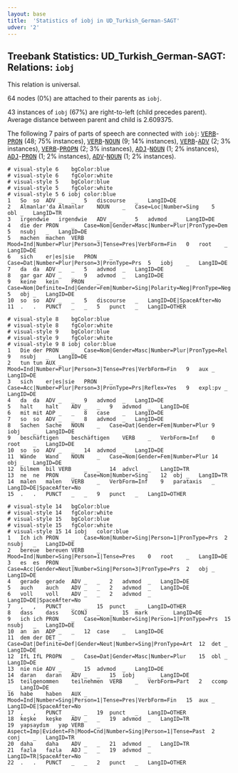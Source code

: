```yaml
---
layout: base
title:  'Statistics of iobj in UD_Turkish_German-SAGT'
udver: '2'
---
```


## Treebank Statistics: UD_Turkish_German-SAGT: Relations: `iobj`

This relation is universal.

64 nodes (0%) are attached to their parents as `iobj`.

43 instances of `iobj` (67%) are right-to-left (child precedes parent).
Average distance between parent and child is 2.609375.

The following 7 pairs of parts of speech are connected with `iobj`: <tt><a href="qtd_sagt-pos-VERB.html">VERB</a></tt>-<tt><a href="qtd_sagt-pos-PRON.html">PRON</a></tt> (48; 75% instances), <tt><a href="qtd_sagt-pos-VERB.html">VERB</a></tt>-<tt><a href="qtd_sagt-pos-NOUN.html">NOUN</a></tt> (9; 14% instances), <tt><a href="qtd_sagt-pos-VERB.html">VERB</a></tt>-<tt><a href="qtd_sagt-pos-ADV.html">ADV</a></tt> (2; 3% instances), <tt><a href="qtd_sagt-pos-VERB.html">VERB</a></tt>-<tt><a href="qtd_sagt-pos-PROPN.html">PROPN</a></tt> (2; 3% instances), <tt><a href="qtd_sagt-pos-ADJ.html">ADJ</a></tt>-<tt><a href="qtd_sagt-pos-NOUN.html">NOUN</a></tt> (1; 2% instances), <tt><a href="qtd_sagt-pos-ADJ.html">ADJ</a></tt>-<tt><a href="qtd_sagt-pos-PRON.html">PRON</a></tt> (1; 2% instances), <tt><a href="qtd_sagt-pos-ADV.html">ADV</a></tt>-<tt><a href="qtd_sagt-pos-NOUN.html">NOUN</a></tt> (1; 2% instances).


~~~ conllu
# visual-style 6	bgColor:blue
# visual-style 6	fgColor:white
# visual-style 5	bgColor:blue
# visual-style 5	fgColor:white
# visual-style 5 6 iobj	color:blue
1	So	so	ADV	_	_	5	discourse	_	LangID=DE
2	Almanlar'da	Almanlar	NOUN	_	Case=Loc|Number=Sing	5	obl	_	LangID=TR
3	irgendwie	irgendwie	ADV	_	_	5	advmod	_	LangID=DE
4	die	der	PRON	_	Case=Nom|Gender=Masc|Number=Plur|PronType=Dem	5	nsubj	_	LangID=DE
5	machen	machen	VERB	_	Mood=Ind|Number=Plur|Person=3|Tense=Pres|VerbForm=Fin	0	root	_	LangID=DE
6	sich	er|es|sie	PRON	_	Case=Dat|Number=Plur|Person=3|PronType=Prs	5	iobj	_	LangID=DE
7	da	da	ADV	_	_	5	advmod	_	LangID=DE
8	gar	gar	ADV	_	_	9	advmod	_	LangID=DE
9	keine	kein	PRON	_	Case=Nom|Definite=Ind|Gender=Fem|Number=Sing|Polarity=Neg|PronType=Neg	5	obj	_	LangID=DE
10	so	so	ADV	_	_	5	discourse	_	LangID=DE|SpaceAfter=No
11	.	.	PUNCT	_	_	5	punct	_	LangID=OTHER

~~~


~~~ conllu
# visual-style 8	bgColor:blue
# visual-style 8	fgColor:white
# visual-style 9	bgColor:blue
# visual-style 9	fgColor:white
# visual-style 9 8 iobj	color:blue
1	Die	der	PRON	_	Case=Nom|Gender=Masc|Number=Plur|PronType=Rel	9	nsubj	_	LangID=DE
2	tun	tun	AUX	_	Mood=Ind|Number=Plur|Person=3|Tense=Pres|VerbForm=Fin	9	aux	_	LangID=DE
3	sich	er|es|sie	PRON	_	Case=Acc|Number=Plur|Person=3|PronType=Prs|Reflex=Yes	9	expl:pv	_	LangID=DE
4	da	da	ADV	_	_	9	advmod	_	LangID=DE
5	halt	halt	ADV	_	_	9	advmod	_	LangID=DE
6	mit	mit	ADP	_	_	8	case	_	LangID=DE
7	so	so	ADV	_	_	8	advmod	_	LangID=DE
8	Sachen	Sache	NOUN	_	Case=Dat|Gender=Fem|Number=Plur	9	iobj	_	LangID=DE
9	beschäftigen	beschäftigen	VERB	_	VerbForm=Inf	0	root	_	LangID=DE
10	so	so	ADV	_	_	14	advmod	_	LangID=DE
11	Wände	Wand	NOUN	_	Case=Nom|Gender=Fem|Number=Plur	14	obj	_	LangID=DE
12	bilmem	bil	VERB	_	_	14	advcl	_	LangID=TR
13	ne	ne	PRON	_	Case=Nom|Number=Sing	12	obj	_	LangID=TR
14	malen	malen	VERB	_	VerbForm=Inf	9	parataxis	_	LangID=DE|SpaceAfter=No
15	.	.	PUNCT	_	_	9	punct	_	LangID=OTHER

~~~


~~~ conllu
# visual-style 14	bgColor:blue
# visual-style 14	fgColor:white
# visual-style 15	bgColor:blue
# visual-style 15	fgColor:white
# visual-style 15 14 iobj	color:blue
1	Ich	ich	PRON	_	Case=Nom|Number=Sing|Person=1|PronType=Prs	2	nsubj	_	LangID=DE
2	bereue	bereuen	VERB	_	Mood=Ind|Number=Sing|Person=1|Tense=Pres	0	root	_	LangID=DE
3	es	es	PRON	_	Case=Acc|Gender=Neut|Number=Sing|Person=3|PronType=Prs	2	obj	_	LangID=DE
4	gerade	gerade	ADV	_	_	2	advmod	_	LangID=DE
5	auch	auch	ADV	_	_	2	advmod	_	LangID=DE
6	voll	voll	ADV	_	_	2	advmod	_	LangID=DE|SpaceAfter=No
7	,	,	PUNCT	_	_	15	punct	_	LangID=OTHER
8	dass	dass	SCONJ	_	_	15	mark	_	LangID=DE
9	ich	ich	PRON	_	Case=Nom|Number=Sing|Person=1|PronType=Prs	15	nsubj	_	LangID=DE
10	an	an	ADP	_	_	12	case	_	LangID=DE
11	dem	der	DET	_	Case=Dat|Definite=Def|Gender=Neut|Number=Sing|PronType=Art	12	det	_	LangID=DE
12	IfL	IfL	PROPN	_	Case=Dat|Gender=Masc|Number=Plur	15	obl	_	LangID=DE
13	nie	nie	ADV	_	_	15	advmod	_	LangID=DE
14	daran	daran	ADV	_	_	15	iobj	_	LangID=DE
15	teilgenommen	teilnehmen	VERB	_	VerbForm=Part	2	ccomp	_	LangID=DE
16	habe	haben	AUX	_	Mood=Ind|Number=Sing|Person=1|Tense=Pres|VerbForm=Fin	15	aux	_	LangID=DE|SpaceAfter=No
17	,	,	PUNCT	_	_	19	punct	_	LangID=OTHER
18	keşke	keşke	ADV	_	_	19	advmod	_	LangID=TR
19	yapsaydım	yap	VERB	_	Aspect=Imp|Evident=Fh|Mood=Cnd|Number=Sing|Person=1|Tense=Past	2	conj	_	LangID=TR
20	daha	daha	ADV	_	_	21	advmod	_	LangID=TR
21	fazla	fazla	ADJ	_	_	19	advmod	_	LangID=TR|SpaceAfter=No
22	.	.	PUNCT	_	_	2	punct	_	LangID=OTHER

~~~


